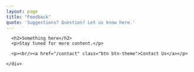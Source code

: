 ```yaml
---
layout: page
title: "Feedback"
quote: 'Suggestions? Question? Let us know here.'
---
```

<div class="container mtb">
  <div class="row">
    <div class="col-lg-6">

      <h2>Something here</h2>
      <p>Stay tuned for more content.</p>

      <p><br/><a href="/contact" class="btn btn-theme">Contact Us</a></p>

    </div>
  </div><!-- /row -->

</div><!-- /container -->
